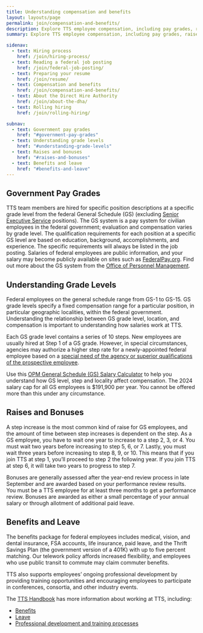 ```yaml
---
title: Understanding compensation and benefits
layout: layouts/page
permalink: join/compensation-and-benefits/
description: Explore TTS employee compensation, including pay grades, raises, bonuses, benefits, and professional growth opportunities.
summary: Explore TTS employee compensation, including pay grades, raises, bonuses, benefits, and professional growth opportunities.

sidenav:
  - text: Hiring process
    href: /join/hiring-process/
  - text: Reading a federal job posting
    href: /join/federal-job-posting/
  - text: Preparing your resume
    href: /join/resume/
  - text: Compensation and benefits
    href: /join/compensation-and-benefits/
  - text: About the Direct Hire Authority
    href: /join/about-the-dha/
  - text: Rolling hiring
    href: /join/rolling-hiring/

subnav:
  - text: Government pay grades
    href: "#government-pay-grades"
  - text: Understanding grade levels
    href: "#understanding-grade-levels"
  - text: Raises and bonuses
    href: "#raises-and-bonuses"
  - text: Benefits and leave
    href: "#benefits-and-leave"
---
```


## Government Pay Grades

TTS team members are hired for specific position descriptions at a specific grade level from the federal General Schedule (GS) (excluding [Senior Executive Service](https://www.opm.gov/policy-data-oversight/senior-executive-service/) positions). The GS system is a pay system for civilian employees in the federal government; evaluation and compensation varies by grade level. The qualification requirements for each position at a specific GS level are based on education, background, accomplishments, and experience. The specific requirements will always be listed in the job posting. Salaries of federal employees are public information, and your salary may become publicly available on sites such as <!-- markdown-link-check-disable -->[FederalPay.org](https://www.federalpay.org/employees). Find<!-- markdown-link-check-enable --> out more about the GS system from the [Office of Personnel Management](https://www.opm.gov/policy-data-oversight/pay-leave/pay-systems/general-schedule/).

## Understanding Grade Levels

Federal employees on the general schedule range from GS-1 to GS-15. GS grade levels specify a fixed compensation range for a particular position, in particular geographic localities, within the federal government. Understanding the relationship between GS grade level, location, and compensation is important to understanding how salaries work at TTS.

Each GS grade level contains a series of 10 steps. New employees are usually hired at Step 1 of a GS grade. However, in special circumstances, agencies may authorize a higher step rate for a newly-appointed federal employee based on a [special need of the agency or superior qualifications of the prospective employee](https://www.opm.gov/policy-data-oversight/pay-leave/pay-administration/fact-sheets/superior-qualifications-and-special-needs-pay-setting-authority/).

Use this [OPM General Schedule (GS) Salary Calculator](https://www.opm.gov/policy-data-oversight/pay-leave/salaries-wages/2024/general-schedule-gs-salary-calculator/) to help you understand how GS level, step and locality affect compensation. The 2024 salary cap for all GS employees is $191,900 per year. You cannot be offered more than this under any circumstance.

## Raises and Bonuses

A step increase is the most common kind of raise for GS employees, and the amount of time between step increases is dependent on the step. As a GS employee, you have to wait one year to increase to a step 2, 3, or 4. You must wait two years before increasing to step 5, 6, or 7. Lastly, you must wait three years before increasing to step 8, 9, or 10. This means that if you join TTS at step 1, you’ll proceed to step 2 the following year. If you join TTS at step 6, it will take two years to progress to step 7.

Bonuses are generally assessed after the year-end review process in late September and are awarded based on your performance review results. You must be a TTS employee for at least three months to get a performance review. Bonuses are awarded as either a small percentage of your annual salary or through allotment of additional paid leave.

## Benefits and Leave

The benefits package for federal employees includes medical, vision, and dental insurance, FSA accounts, life insurance, paid leave, and the Thrift Savings Plan (the government version of a 401K) with up to five percent matching. Our telework policy affords increased flexibility, and employees who use public transit to commute may claim commuter benefits.

TTS also supports employees’ ongoing professional development by providing training opportunities and encouraging employees to participate in conferences, consortia, and other industry events.

The [TTS Handbook](https://handbook.18f.gov/) has more information about working at TTS, including:

-   [Benefits](https://handbook.18f.gov/benefits/)
-   [Leave](https://handbook.18f.gov/benefits/#leave)
-   [Professional development and training processes](https://handbook.18f.gov/conferences-events-training/)
